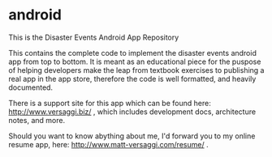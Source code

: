 android
=======

This is the Disaster Events Android App Repository

This contains the complete code to implement the disaster events android app from top to bottom. 
It is meant as an educational piece for the puspose of helping developers make the leap from textbook exercises
to publishing a real app in the app store, therefore the code is well formatted, and heavily documented.

There is a support site for this app which can be found here: http://www.versaggi.biz/ , which includes development
docs, architecture notes, and more.

Should you want to know abything about me, I'd forward you to my online resume app, here: http://www.matt-versaggi.com/resume/ .

